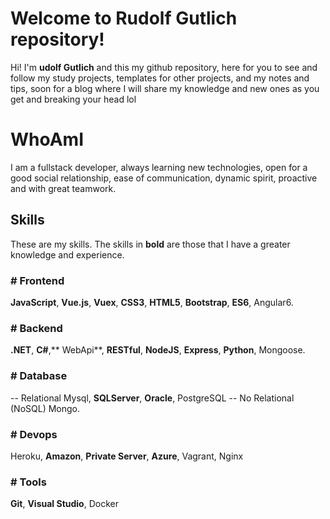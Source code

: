 # Welcome to Rudolf Gutlich repository!

Hi! I'm **udolf Gutlich** and this my github repository, here for you to see and follow my study projects, templates for other projects, and my notes and tips, soon for a blog where I will share my knowledge and new ones as you get and breaking your head lol

# WhoAmI

I am a fullstack developer, always learning new technologies, open for a good social relationship, ease of communication, dynamic spirit, proactive and with great teamwork.

## Skills
These are my skills.
The skills in **bold** are those that I have a greater knowledge and experience.

### # Frontend
**JavaScript**, **Vue.js**, **Vuex**, **CSS3**, **HTML5**, **Bootstrap**, **ES6**, Angular6.

### # Backend
**.NET**, **C#**,** WebApi**, **RESTful**, **NodeJS**, **Express**, **Python**, Mongoose.

### # Database
-- Relational
Mysql, **SQLServer**, **Oracle**, PostgreSQL
 -- No Relational (NoSQL)
Mongo.

### # Devops
Heroku, **Amazon**, **Private Server**, **Azure**, Vagrant, Nginx

### # Tools
**Git**, **Visual Studio**, Docker